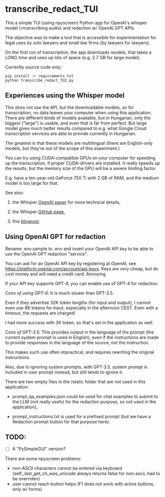 # transcribe_redact_TUI

This a simple TUI (using npyscreen) Python app for OpenAI's whisper model (=transcribing audio) and redaction w/ OpenAI GPT APIs.

The objective was to make a tool that is accessible for experimentation for legal uses by solo lawyers and small law firms (by lawyers for lawyers).

On the first run of transcription, the app downloads models, that takes a LONG time and uses up lots of space (e.g. 2.7 GB for large model).

Currently source code only:

```
pip install -r requirements.txt
python transcribe_redact_TUI.py
```

## Experiences using the Whisper model

This does not use the API, but the downloadable models, so for transcription, no data leaves your computer when using this application. There are different kinds of models available, but in Hungarian, only the biggest ("large") is usable, and even that is far from perfect. But large model gives much better results compared to e.g. what Google Cloud transcription services are able to provide currently in Hungarian.

The greatest is that these models are multilingual (there are English-only models, but they're out of the scope of this experiment.)

You can try using CUDA-compatible GPUs on your computer for speeding up the transcription, if proper CUDA-drivers are installed. It really speeds up the results, but the memory size of the GPU will be a severe limiting factor.

E.g. have a ten-year-old GeForce 750 Ti with 2 GB of RAM, and the medium model is too large for that.

See also:

1. the Whisper [OpenAI paper](https://cdn.openai.com/papers/whisper.pdf) for more technical details,
        
2. the Whisper [GitHub page](https://github.com/openai/whisper),
        
3. this [blogpost](https://www.assemblyai.com/blog/how-to-run-openais-whisper-speech-recognition-model/).

## Using OpenAI GPT for redaction

Rename .env.sample to .env and insert your OpenAI API key to be able to use the OpenAI GPT redaction "service".

You can ask for an OpenAI API key by registering at OpenAI, see https://platform.openai.com/account/api-keys. Keys are very cheap, but do cost money and will need a credit card. Annoying 

If your API key supports GPT-4, you can enable use of GPT-4 for redaction.

*Cons of using GPT-4*: It is much slower than GPT-3.5.

Even if they advertise 32K token lengths (for input and output), I cannot even use 8K tokens for input, especially in the afternoon CEST. Even with a timeout, the requests are charged!

I had more success with 3K token, so that's set in the application as well.

*Cons of GPT-3.5*: This provides output in the language of the prompt (the current system prompt is used in English), even if the instructions are made to provide responses in the language of the source, not the instruction.

This makes such use often impractical, and requires rewriting the original instructions.

Also, due to ignoring system prompts, with GPT-3.5, system prompt is included in user prompt instead, but still tends to ignore it.

There are two empty files in the /static folder that are not used in this application: 

- prompt_qa_examples.json could be used for chat examples to submit to the LLM (not really useful for the redaction purpose, so not used in the application),

- prompt_instructions.txt is used for a prefixed prompt (but we have a Redaction prompt button for that purpose here).

## TODO:  

- [ ] A "PySimpleGUI" version?

There are some npyscreen problems:
- non-ASCII characters cannot be entered via keyboard (self._last_get_ch_was_unicode always returns false for non-ascii, had to be overriden)
- user cannot reach button helps (F1 does not work with active buttons, only w/ forms)
